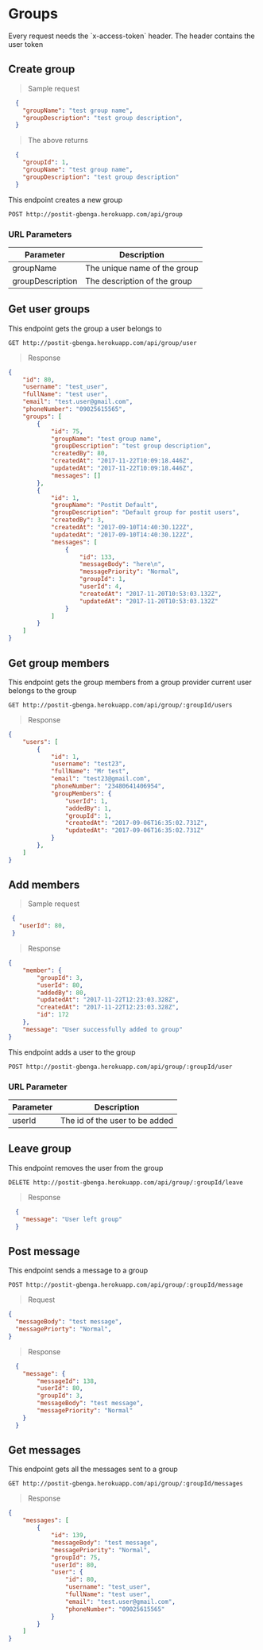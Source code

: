 # Groups
<aside class="warning">
  Every request needs the `x-access-token` header.
  The header contains the user token
</aside>

## Create group
> Sample request

```json
  {
    "groupName": "test group name",
    "groupDescription": "test group description",
  }
```
> The above returns

```json
  {
    "groupId": 1,
    "groupName": "test group name",
    "groupDescription": "test group description"
  }

```
 This endpoint creates a new group

`POST http://postit-gbenga.herokuapp.com/api/group`

### URL Parameters

Parameter | Description
--------- | -----------
groupName | The unique name of the group
groupDescription | The description of the group


## Get user groups
This endpoint gets the group a user belongs to

`GET http://postit-gbenga.herokuapp.com/api/group/user`

>Response

```json
{
    "id": 80,
    "username": "test_user",
    "fullName": "test user",
    "email": "test.user@gmail.com",
    "phoneNumber": "09025615565",
    "groups": [
        {
            "id": 75,
            "groupName": "test group name",
            "groupDescription": "test group description",
            "createdBy": 80,
            "createdAt": "2017-11-22T10:09:18.446Z",
            "updatedAt": "2017-11-22T10:09:18.446Z",
            "messages": []
        },
        {
            "id": 1,
            "groupName": "Postit Default",
            "groupDescription": "Default group for postit users",
            "createdBy": 3,
            "createdAt": "2017-09-10T14:40:30.122Z",
            "updatedAt": "2017-09-10T14:40:30.122Z",
            "messages": [
                {
                    "id": 133,
                    "messageBody": "here\n",
                    "messagePriority": "Normal",
                    "groupId": 1,
                    "userId": 4,
                    "createdAt": "2017-11-20T10:53:03.132Z",
                    "updatedAt": "2017-11-20T10:53:03.132Z"
                }
            ]
        }
    ]
}
```
## Get group members
This endpoint gets the group members from a group provider
current user belongs to the group

`GET http://postit-gbenga.herokuapp.com/api/group/:groupId/users`

> Response

```json
{
    "users": [
        {
            "id": 1,
            "username": "test23",
            "fullName": "Mr test",
            "email": "test23@gmail.com",
            "phoneNumber": "23480641406954",
            "groupMembers": {
                "userId": 1,
                "addedBy": 1,
                "groupId": 1,
                "createdAt": "2017-09-06T16:35:02.731Z",
                "updatedAt": "2017-09-06T16:35:02.731Z"
            }
        },
    ]
}
```

## Add members
> Sample request

```json
 {
   "userId": 80,
 }
```
> Response

```json
{
    "member": {
        "groupId": 3,
        "userId": 80,
        "addedBy": 80,
        "updatedAt": "2017-11-22T12:23:03.328Z",
        "createdAt": "2017-11-22T12:23:03.328Z",
        "id": 172
    },
    "message": "User successfully added to group"
}
```
This endpoint adds a user to the group

`POST http://postit-gbenga.herokuapp.com/api/group/:groupId/user`

### URL Parameter

Parameter | Description
--------- | -----------
userId   | The id of the user to be added

## Leave group
This endpoint removes the user from the group

`DELETE http://postit-gbenga.herokuapp.com/api/group/:groupId/leave`

>Response

```json
  {
    "message": "User left group"
  }
```
## Post message
This endpoint sends a message to a group

`POST http://postit-gbenga.herokuapp.com/api/group/:groupId/message`

>Request

```json
{
  "messageBody": "test message",
  "messagePriorty": "Normal",
}
```
>Response

```json
  {
    "message": {
        "messageId": 138,
        "userId": 80,
        "groupId": 3,
        "messageBody": "test message",
        "messagePriority": "Normal"
    }
  }
```

## Get messages

This endpoint gets all the messages sent to a group

`GET http://postit-gbenga.herokuapp.com/api/group/:groupId/messages`

>Response

```json
{
    "messages": [
        {
            "id": 139,
            "messageBody": "test message",
            "messagePriority": "Normal",
            "groupId": 75,
            "userId": 80,
            "user": {
                "id": 80,
                "username": "test_user",
                "fullName": "test user",
                "email": "test.user@gmail.com",
                "phoneNumber": "09025615565"
            }
        }
    ]
}
```

